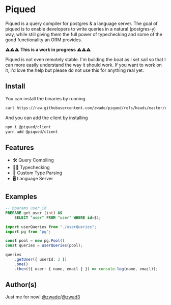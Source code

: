 # Piqued

Piqued is a query compiler for postgres & a language server. The goal of piqued is to enable developers to write queries in a natural (postgres-y) way, while still giving them the full power of typechecking and some of the good functionality an ORM provides.

⚠️⚠️⚠️ **This is a work in progress** ⚠️⚠️⚠️

Piqued is not even remotely stable. I'm building the boat as I set sail so that I can more easily understand the way it should work. If you want to work on it, I'd love the help but please do not use this for anything real yet.

## Install

You can install the binaries by running

```bash
curl https://raw.githubusercontent.com/zwade/piqued/refs/heads/master/rust/piqued/scripts/install.sh | bash
```

And you can add the client by installing

```bash
npm i @piqued/client
yarn add @piqued/client
```

## Features

- 🛠️ Query Compiling
- 🕵️‍♂️ Typechecking
- 🧩 Custom Type Parsing
- 🖥️ Language Server

## Examples

```sql
-- @params user_id
PREPARE get_user (int) AS
    SELECT "user" FROM "user" WHERE id=$1;
```

```ts
import userQueries from "./userQueries";
import pg from "pg";

const pool = new pg.Pool()
const queries = userQueries(pool);

queries
    .getUser({ userId: 2 })
    .one()
    .then(({ user: { name, email } }) => console.log(name, email));
```

## Author(s)

Just me for now! [@zwade](https://github.com/zwade)/[@zwad3](https://twitter.com/zwad3)